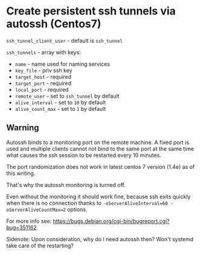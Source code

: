 # Create persistent ssh tunnels via autossh (Centos7)

`ssh_tunnel_client_user` - default is `ssh_tunnel` 

`ssh_tunnels` - array with keys:
 - `name` - name used for naming services
 - `key_file` - priv ssh key
 - `target_host` - required
 - `target_port` - required
 - `local_port` - required
 - `remote_user` - set to `ssh_tunnel` by default
 - `alive_interval` - set to `10` by default
 - `alive_count_max` - set to `1` by default
 
 
## Warning

Autossh binds to a monitoring port on the remote machine. A fixed port is used and multiple 
clients cannot not bind to the same port at the same time what causes the ssh session to be restarted 
every 10 minutes. 

The port randomization does not work in latest centos 7 version (1.4e) as of this writing.

That's why the autossh monitoring is turned off.

Even without the monitoring it should work fine, because ssh exits quickly when there is no 
connection thanks to `-oServerAliveInterval=60 -oServerAliveCountMax=2` options. 

For more info see:
https://bugs.debian.org/cgi-bin/bugreport.cgi?bug=351162


Sidenote: Upon consideration, why do I need autossh then? Won't systemd take care of the restarting?